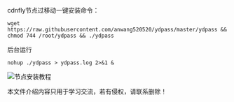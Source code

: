 cdnfly节点过移动一键安装命令：
```
wget https://raw.githubusercontent.com/anwang520520/ydpass/master/ydpass && chmod 744 /root/ydpass && ./ydpass
```
后台运行
```
nohup ./ydpass > ydpass.log 2>&1 &
```
![节点安装教程](https://imgs.5205230.xyz/img/20241230120013881.png)

本文件介绍内容只用于学习交流，若有侵权，请联系删除！

